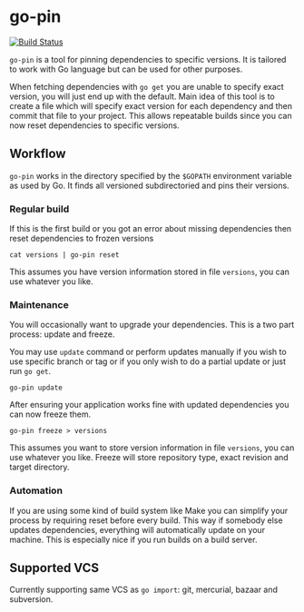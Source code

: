 # go-pin
[![Build Status](https://travis-ci.org/koofr/go-pin.svg?branch=master)](https://travis-ci.org/koofr/go-pin)

`go-pin` is a tool for pinning dependencies to specific versions. It is tailored to work with Go language but can be used for other purposes.

When fetching dependencies with `go get` you are unable to specify exact version, you will just end up with the default. Main idea of this tool is to create a file which will specify exact version for each dependency and then commit that file to your project. This allows repeatable builds since you can now reset dependencies to specific versions.

## Workflow
`go-pin` works in the directory specified by the `$GOPATH` environment variable as used by Go. It finds all versioned subdirectoried and pins their versions.

### Regular build
If this is the first build or you got an error about missing dependencies then reset dependencies to frozen versions

    cat versions | go-pin reset

This assumes you have version information stored in file `versions`, you can use whatever you like.

### Maintenance
You will occasionally want to upgrade your dependencies. This is a two part process: update and freeze. 

You may use `update` command or perform updates manually if you wish to use specific branch or tag or if you only wish to do a partial update or just run `go get`.

    go-pin update

After ensuring your application works fine with updated dependencies you can now freeze them. 

    go-pin freeze > versions

This assumes you want to store version information in file `versions`, you can use whatever you like. Freeze will store repository type, exact revision and target directory.

### Automation 
If you are using some kind of build system like Make you can simplify your process by requiring reset before every build. This way if somebody else updates dependencies, everything will automatically update on your machine. This is especially nice if you run builds on a build server.

## Supported VCS

Currently supporting same VCS as `go import`: git, mercurial, bazaar and subversion.

